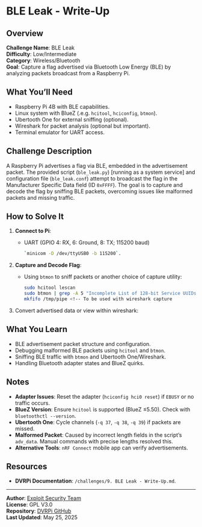 # BLE Leak - Write-Up

## Overview
**Challenge Name**: BLE Leak  
**Difficulty**: Low/Intermediate  
**Category**: Wireless/Bluetooth  
**Goal**: Capture a flag advertised via Bluetooth Low Energy (BLE) by analyzing packets broadcast from a Raspberry Pi.

## What You’ll Need
- Raspberry Pi 4B with BLE capabilities.
- Linux system with BlueZ (.e.g. `hcitool`, `hciconfig`, `btmon`).
- Ubertooth One for external sniffing (optional).
- Wireshark for packet analysis (optional but important).
- Terminal emulator for UART access.

## Challenge Description
A Raspberry Pi advertises a flag via BLE, embedded in the advertisement packet. The provided script (`ble_leak.py`) [running as a system service] and configuration file (`ble_leak.conf`) attempt to broadcast the flag in the Manufacturer Specific Data field (ID `0xFFFF`). The goal is to capture and decode the flag by sniffing BLE packets, overcoming issues like malformed packets and missing traffic.

## How to Solve It
1. **Connect to Pi**:
   - UART (GPIO 4: RX, 6: Ground, 8: TX; 115200 baud)

     ```bash
     `minicom -D /dev/ttyUSB0 -b 115200`.
     ```

2. **Capture and Decode Flag**:
   
   - Using `btmon` to sniff packets or another choice of capture utility:
     
     ```bash
     sudo hcitool lescan
     sudo btmon | grep -A 5 "Incomplete List of 128-bit Service UUIDs"
     mkfifo /tmp/pipe <!-- To be used with wireshark capture
     ```

3. Convert advertised data or view within wireshark:

## What You Learn
- BLE advertisement packet structure and configuration.
- Debugging malformed BLE packets using `hcitool` and `btmon`.
- Sniffing BLE traffic with `btmon` and Ubertooth One/Wireshark.
- Handling Bluetooth adapter states and BlueZ quirks.

## Notes
- **Adapter Issues**: Reset the adapter (`hciconfig hci0 reset`) if `EBUSY` or no traffic occurs.
- **BlueZ Version**: Ensure `hcitool` is supported (BlueZ ≤5.50). Check with `bluetoothctl --version`.
- **Ubertooth One**: Cycle channels (`-q 37`, `-q 38`, `-q 39`) if packets are missed.
- **Malformed Packet**: Caused by incorrect length fields in the script’s `adv_data`. Manual commands with precise lengths resolved this.
- **Alternative Tools**: `nRF Connect` mobile app can verify advertisements.

## Resources
- **DVRPi Documentation**: `/challenges/9. BLE Leak - Write-Up.md`.
  
---

**Author**: [Exploit Security Team](https://www.exploitsecurity.io)  
**License**: GPL V3.0  
**Repository**: [DVRPi GitHub](https://github.com/exploitsecurityio/DVRPi)  
**Last Updated**: May 25, 2025
